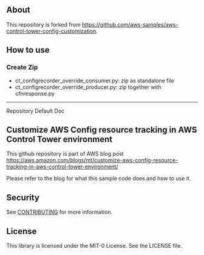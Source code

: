 ## About
This repository is forked from https://github.com/aws-samples/aws-control-tower-config-customization.

## How to use
### Create Zip
- ct_configrecorder_override_consumer.py: zip as standalone file
- ct_configrecorder_override_producer.py: zip together with cfnresponse.py

---

Repository Default Doc

## Customize AWS Config resource tracking in AWS Control Tower environment
This github repository is part of AWS blog post https://aws.amazon.com/blogs/mt/customize-aws-config-resource-tracking-in-aws-control-tower-environment/

Please refer to the blog for what this sample code does and how to use it.

## Security

See [CONTRIBUTING](CONTRIBUTING.md#security-issue-notifications) for more information.

## License

This library is licensed under the MIT-0 License. See the LICENSE file.

